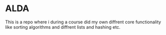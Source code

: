 # ALDA 
This is a repo where i during a course did my own diffrent core functionality like sorting algorithms and diffrent lists and hashing etc.

